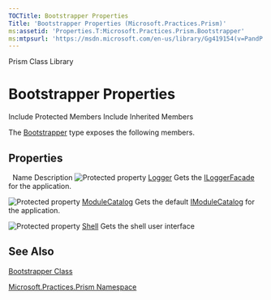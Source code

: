 ```yaml
---
TOCTitle: Bootstrapper Properties
Title: 'Bootstrapper Properties (Microsoft.Practices.Prism)'
ms:assetid: 'Properties.T:Microsoft.Practices.Prism.Bootstrapper'
ms:mtpsurl: 'https://msdn.microsoft.com/en-us/library/Gg419154(v=PandP.50)'
---
```


Prism Class Library

Bootstrapper Properties
=======================

Include Protected Members
Include Inherited Members

The [Bootstrapper](https://msdn.microsoft.com/t:microsoft.practices.prism.bootstrapper) type exposes the following members.

Properties
----------

<span id="propertyTableToggle"></span>
 
Name
Description
![](https://msdn.microsoft.com/en-us/Gg419154.protproperty(en-us,PandP.50).gif "Protected property")
[Logger](https://msdn.microsoft.com/p:microsoft.practices.prism.bootstrapper.logger)
Gets the [ILoggerFacade](https://msdn.microsoft.com/t:microsoft.practices.prism.logging.iloggerfacade) for the application.

![](https://msdn.microsoft.com/en-us/Gg419154.protproperty(en-us,PandP.50).gif "Protected property")
[ModuleCatalog](https://msdn.microsoft.com/p:microsoft.practices.prism.bootstrapper.modulecatalog)
Gets the default [IModuleCatalog](https://msdn.microsoft.com/t:microsoft.practices.prism.modularity.imodulecatalog) for the application.

![](https://msdn.microsoft.com/en-us/Gg419154.protproperty(en-us,PandP.50).gif "Protected property")
[Shell](https://msdn.microsoft.com/p:microsoft.practices.prism.bootstrapper.shell)
Gets the shell user interface

See Also
--------

<span id="seeAlsoToggle"></span>
[Bootstrapper Class](https://msdn.microsoft.com/t:microsoft.practices.prism.bootstrapper)

[Microsoft.Practices.Prism Namespace](https://msdn.microsoft.com/n:microsoft.practices.prism)
